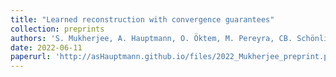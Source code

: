 ```yaml
---
title: "Learned reconstruction with convergence guarantees"
collection: preprints
authors: 'S. Mukherjee, A. Hauptmann, O. Öktem, M. Pereyra, CB. Schönlieb'
date: 2022-06-11
paperurl: 'http://asHauptmann.github.io/files/2022_Mukherjee_preprint.pdf'
---
```

